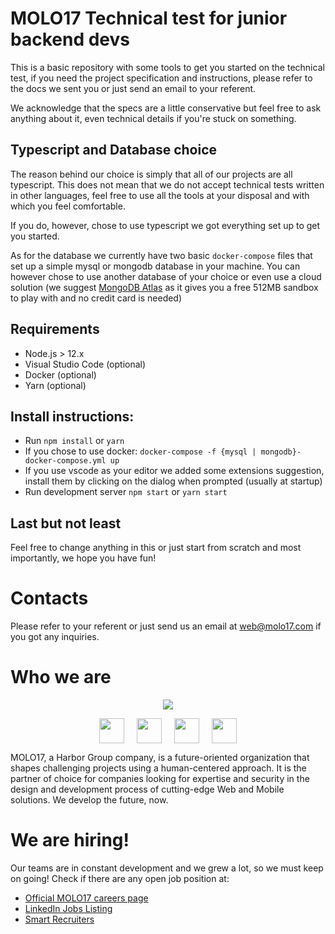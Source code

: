 # MOLO17 Technical test for junior backend devs

This is a basic repository with some tools to get you started on the technical
test, if you need the project specification and instructions, please refer to
the docs we sent you or just send an email to your referent.

We acknowledge that the specs are a little conservative but feel free to ask
anything about it, even technical details if you're stuck on something.

## Typescript and Database choice

The reason behind our choice is simply that all of our projects are all
typescript. This does not mean that we do not accept technical tests written in
other languages, feel free to use all the tools at your disposal and with which
you feel comfortable.

If you do, however, chose to use typescript we got everything set up to get you
started.

As for the database we currently have two basic `docker-compose` files that set
up a simple mysql or mongodb database in your machine. You can however chose to
use another database of your choice or even use a cloud solution (we suggest
[MongoDB Atlas](https://www.mongodb.com/cloud/atlas) as it gives you a free
512MB sandbox to play with and no credit card is needed)

## Requirements

- Node.js > 12.x
- Visual Studio Code (optional)
- Docker (optional)
- Yarn (optional)

## Install instructions:

- Run `npm install` or `yarn`
- If you chose to use docker:
  `docker-compose -f {mysql | mongodb}-docker-compose.yml up`
- If you use vscode as your editor we added some extensions suggestion, install
  them by clicking on the dialog when prompted (usually at startup)
- Run development server `npm start` or `yarn start`

## Last but not least

Feel free to change anything in this or just start from scratch and most
importantly, we hope you have fun!

# Contacts

Please refer to your referent or just send us an email at web@molo17.com if you
got any inquiries.

# Who we are

<p align="center">
  <a target="_blank" href="https://molo17.com">
    <img src="https://media.giphy.com/media/Xzw83jUGXIOpCjfo52/giphy.gif">
  </a>
</p>
<div style="display: flex; justify-content: space-between; width: 220px; margin: auto;">
  <a target="_blank" href="https://www.facebook.com/MOLO17Srl/">
    <img width="40" src="https://facebookbrand.com/wp-content/uploads/2019/04/f_logo_RGB-Hex-Blue_512.png?w=512&h=512">
  </a>
  <a target="_blank" href="https://www.instagram.com/molo17_sincetomorrow/">
    <img width="40" src="https://instagram-brand.com/wp-content/uploads/2016/11/Instagram_AppIcon_Aug2017.png">
  </a>
  <a target="_blank" href="https://www.linkedin.com/company/molo17-srl/">
    <img width="40" src="https://cdn4.iconfinder.com/data/icons/social-messaging-ui-color-shapes-2-free/128/social-linkedin-circle-512.png">
  </a>
  <a target="_blank" href="https://twitter.com/MOLO17srl">
    <img width="40" src="https://cdn4.iconfinder.com/data/icons/social-media-icons-the-circle-set/48/twitter_circle-512.png">
  </a>
</div>

MOLO17, a Harbor Group company, is a future-oriented organization that shapes
challenging projects using a human-centered approach. It is the partner of
choice for companies looking for expertise and security in the design and
development process of cutting-edge Web and Mobile solutions. We develop the
future, now.

# We are hiring!

Our teams are in constant development and we grew a lot, so we must keep on
going! Check if there are any open job position at:

- [Official MOLO17 careers page](https://molo17.com/careers/)
- [LinkedIn Jobs Listing](https://www.linkedin.com/company/molo17-srl/jobs/)
- [Smart Recruiters](https://careers.smartrecruiters.com/MOLO17Srl)

